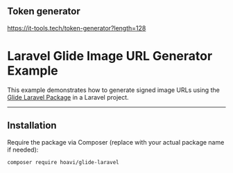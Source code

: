 ## Token generator
https://it-tools.tech/token-generator?length=128

# Laravel Glide Image URL Generator Example

This example demonstrates how to generate signed image URLs using the [Glide Laravel Package](https://glide.thephpleague.com/) in a Laravel project.

---

## Installation

Require the package via Composer (replace with your actual package name if needed):

```bash
composer require hoavi/glide-laravel